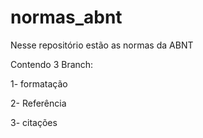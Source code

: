 # normas_abnt

Nesse repositório estão as normas da ABNT 

Contendo 3 Branch:

1- formatação

2- Referência

3- citações


